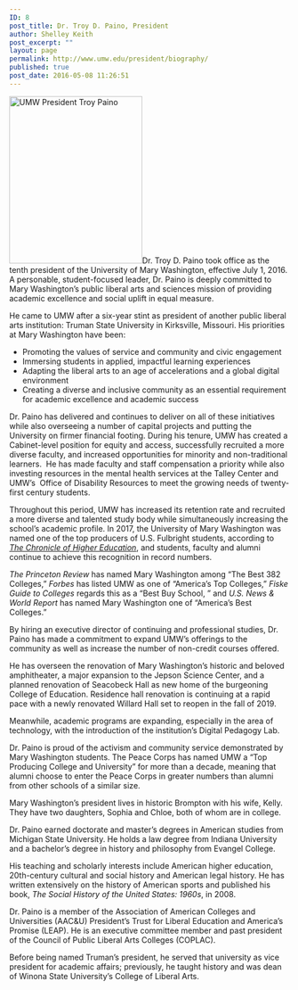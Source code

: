 ```yaml
---
ID: 8
post_title: Dr. Troy D. Paino, President
author: Shelley Keith
post_excerpt: ""
layout: page
permalink: http://www.umw.edu/president/biography/
published: true
post_date: 2016-05-08 11:26:51
---
```

<img class="alignleft size-medium wp-image-42" src="http://www.umw.edu/president/wp-content/uploads/sites/37/2016/06/tpaino-239x300.jpg" alt="UMW President Troy Paino" width="239" height="300" />Dr. Troy D. Paino took office as the tenth president of the University of Mary Washington, effective July 1, 2016. A personable, student-focused leader, Dr. Paino is deeply committed to Mary Washington’s public liberal arts and sciences mission of providing academic excellence and social uplift in equal measure.

He came to UMW after a six-year stint as president of another public liberal arts institution: Truman State University in Kirksville, Missouri. His priorities at Mary Washington have been:
<ul>
 	<li>Promoting the values of service and community and civic engagement</li>
 	<li>Immersing students in applied, impactful learning experiences</li>
 	<li>Adapting the liberal arts to an age of accelerations and a global digital environment</li>
 	<li>Creating a diverse and inclusive community as an essential requirement for academic excellence and academic success</li>
</ul>
Dr. Paino has delivered and continues to deliver on all of these initiatives while also overseeing a number of capital projects and putting the University on firmer financial footing. During his tenure, UMW has created a Cabinet-level position for equity and access, successfully recruited a more diverse faculty, and increased opportunities for minority and non-traditional learners.  He has made faculty and staff compensation a priority while also investing resources in the mental health services at the Talley Center and UMW’s  Office of Disability Resources to meet the growing needs of twenty-first century students.

Throughout this period, UMW has increased its retention rate and recruited a more diverse and talented study body while simultaneously increasing the school’s academic profile. In 2017, the University of Mary Washington was named one of the top producers of U.S. Fulbright students, according to <em><a href="http://www.chronicle.com/article/Top-Producers-of-Fulbright/239220">The Chronicle of Higher Education</a></em>, and students, faculty and alumni continue to achieve this recognition in record numbers.<em>  </em>

<em>The Princeton Review</em> has named Mary Washington among “The Best 382 Colleges,” <em>Forbes</em> has listed UMW as one of “America’s Top Colleges,” <em>Fiske Guide to Colleges </em>regards this as a “Best Buy School, ” and <em>U.S. News &amp; World Report </em>has named Mary Washington one of “America’s Best Colleges.”

By hiring an executive director of continuing and professional studies, Dr. Paino has made a commitment to expand UMW’s offerings to the community as well as increase the number of non-credit courses offered.

He has overseen the renovation of Mary Washington’s historic and beloved amphitheater, a major expansion to the Jepson Science Center, and a planned renovation of Seacobeck Hall as new home of the burgeoning College of Education. Residence hall renovation is continuing at a rapid pace with a newly renovated Willard Hall set to reopen in the fall of 2019.

Meanwhile, academic programs are expanding, especially in the area of technology, with the introduction of the institution’s Digital Pedagogy Lab.

Dr. Paino is proud of the activism and community service demonstrated by Mary Washington students. The Peace Corps has named UMW a “Top Producing College and University” for more than a decade, meaning that alumni choose to enter the Peace Corps in greater numbers than alumni from other schools of a similar size.

Mary Washington’s president lives in historic Brompton with his wife, Kelly. They have two daughters, Sophia and Chloe, both of whom are in college.

Dr. Paino earned doctorate and master’s degrees in American studies from Michigan State University. He holds a law degree from Indiana University and a bachelor’s degree in history and philosophy from Evangel College.

His teaching and scholarly interests include American higher education, 20th-century cultural and social history and American legal history. He has written extensively on the history of American sports and published his book, <em>The Social History of the United States: 1960s</em>, in 2008.

Dr. Paino is a member of the Association of American Colleges and Universities (AAC&amp;U) President’s Trust for Liberal Education and America’s Promise (LEAP). He is an executive committee member and past president of the Council of Public Liberal Arts Colleges (COPLAC).

Before being named Truman’s president, he served that university as vice president for academic affairs; previously, he taught history and was dean of Winona State University’s College of Liberal Arts.
